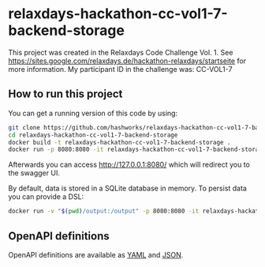 # relaxdays-hackathon-cc-vol1-7-backend-storage

This project was created in the Relaxdays Code Challenge Vol. 1. See https://sites.google.com/relaxdays.de/hackathon-relaxdays/startseite for more information. My participant ID in the challenge was: CC-VOL1-7

## How to run this project

You can get a running version of this code by using:

```bash
git clone https://github.com/hashworks/relaxdays-hackathon-cc-vol1-7-backend-storage.git
cd relaxdays-hackathon-cc-vol1-7-backend-storage
docker build -t relaxdays-hackathon-cc-vol1-7-backend-storage .
docker run -p 8080:8080 -it relaxdays-hackathon-cc-vol1-7-backend-storage
```

Afterwards you can access http://127.0.0.1:8080/ which will redirect you to the swagger UI.

By default, data is stored in a SQLite database in memory. To persist data you can provide a DSL:
```bash
docker run -v "$(pwd)/output:/output" -p 8080:8080 -it relaxdays-hackathon-cc-vol1-7-backend-storage -dsn "file:/output/output.sqlite?cache=shared"
```

## OpenAPI definitions

OpenAPI definitions are available as [YAML](https://github.com/hashworks/relaxdays-hackathon-cc-vol1-7-backend-storage/blob/master/docs/swagger.yaml) and [JSON](https://github.com/hashworks/relaxdays-hackathon-cc-vol1-7-backend-storage/blob/master/docs/swagger.json).